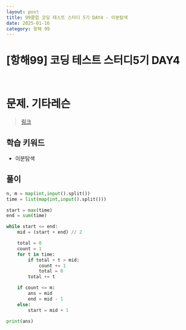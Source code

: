 ```yaml
---
layout: post
title: 99클럽 코딩 테스트 스터디 5기 DAY4 - 이분탐색
date: 2025-01-16
category: 항해 99 
---
```


# [항해99] 코딩 테스트 스터디5기 DAY4

<br>

# 문제. 기타레슨
> [링크](https://www.acmicpc.net/problem/2343)

## 학습 키워드
- 이분탐색



## 풀이

```python
n, m = map(int,input().split())
time = list(map(int,input().split()))

start = max(time)
end = sum(time)

while start <= end:
    mid = (start + end) // 2

    total = 0
    count = 1
    for t in time:
        if total + t > mid:
            count += 1
            total = 0
        total += t

    if count <= m:
        ans = mid
        end = mid - 1
    else:
        start = mid + 1

print(ans)
```
